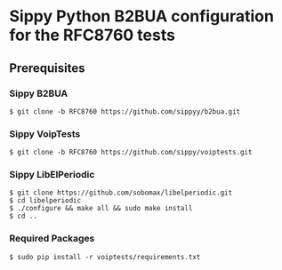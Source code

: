 # Sippy Python B2BUA configuration for the RFC8760 tests

## Prerequisites

### Sippy B2BUA

```
$ git clone -b RFC8760 https://github.com/sippyy/b2bua.git
```

### Sippy VoipTests

```
$ git clone -b RFC8760 https://github.com/sippy/voiptests.git
```

### Sippy LibElPeriodic

```
$ git clone https://github.com/sobomax/libelperiodic.git
$ cd libelperiodic
$ ./configure && make all && sudo make install
$ cd ..
```
### Required Packages

```
$ sudo pip install -r voiptests/requirements.txt
```
